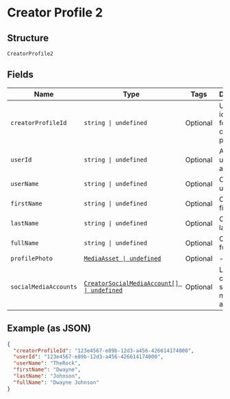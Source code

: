 
# Creator Profile 2

## Structure

`CreatorProfile2`

## Fields

| Name | Type | Tags | Description |
|  --- | --- | --- | --- |
| `creatorProfileId` | `string \| undefined` | Optional | Unique identifier for the creator profile. |
| `userId` | `string \| undefined` | Optional | Associated user ID, if applicable. |
| `userName` | `string \| undefined` | Optional | Creator's username. |
| `firstName` | `string \| undefined` | Optional | Creator's first name. |
| `lastName` | `string \| undefined` | Optional | Creator's last name. |
| `fullName` | `string \| undefined` | Optional | Creator's full name. |
| `profilePhoto` | [`MediaAsset \| undefined`](../../doc/models/media-asset.md) | Optional | - |
| `socialMediaAccounts` | [`CreatorSocialMediaAccount[] \| undefined`](../../doc/models/creator-social-media-account.md) | Optional | List of creator's social media accounts. |

## Example (as JSON)

```json
{
  "creatorProfileId": "123e4567-e89b-12d3-a456-426614174000",
  "userId": "123e4567-e89b-12d3-a456-426614174000",
  "userName": "TheRock",
  "firstName": "Dwayne",
  "lastName": "Johnson",
  "fullName": "Dwayne Johnson"
}
```

